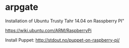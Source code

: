 # arpgate


Installation of Ubuntu Trusty Tahr 14.04 on Rasspberry PI"

https://wiki.ubuntu.com/ARM/RaspberryPi


Install Puppet:
http://stdout.no/puppet-on-raspberry-pi/


